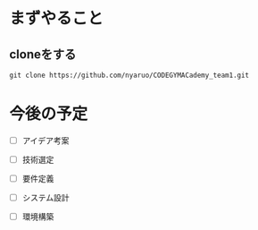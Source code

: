 # まずやること
## cloneをする
```diff
git clone https://github.com/nyaruo/CODEGYMACademy_team1.git
```

# 今後の予定
- [ ] アイデア考案
- [ ] 技術選定
- [ ] 要件定義
- [ ] システム設計
- [ ] 環境構築

